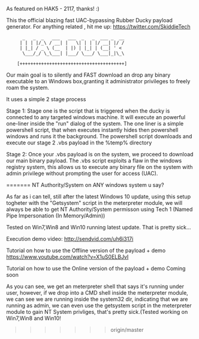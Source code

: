 As featured on HAK5 - 2117, thanks! :) 

This the official blazing fast UAC-bypassing Rubber Ducky payload generator.
For anything related , hit me up: https://twitter.com/SkiddieTech

          _   _  _   ___   ___  _   _  ___ _  __
         | | | |/_\ / __| |   \| | | |/ __| |/ /
         | |_| / _ \ (__  | |) | |_| | (__| ' <
          \___/_/ \_\___| |___/ \___/ \___|_|\_\

        [+++++++++++++++++++++++++++++++++++++++]
        

Our main goal is to silently and FAST download an drop any binary executable to an Windows box,granting it administrator privileges to freely roam the system.

It uses a simple 2 stage process

Stage 1:
Stage one is the script that is triggered when the ducky is connected to any targeted windows machine.
It will execute an powerful one-liner inside the "run" dialog of the system.
The one liner is a simple powershell script, that when executes instantly hides then powershell windows and runs it the background.
The powershell script downloads and execute our stage 2 .vbs payload in the %temp% directory

Stage 2:
Once your .vbs payload is on the system, we proceed to download our main binary payload. The .vbs script exploits a flaw in the windows registry system, this allows us to execute any binary file on the system with admin privilege without prompting the user for access (UAC).

=======
NT Authority/System on ANY windows system u say?

As far as i can tell, still after the latest Windows 10 update, using this setup togheter with the "Getsystem" script in the meterpreter module, we will always be able to get NT Authority/System permisson using Tech 1 (Named Pipe Impersonation (In Memory/Admin))

Tested on Win7,Win8 and Win10 running latest update.
That is pretty sick...

Execution demo video: http://sendvid.com/uh6i317i

Tutorial on how to use the Offline version of the payload + demo
https://www.youtube.com/watch?v=X1uS0ELBJvI


Tutorial on how to use the Online version of the payload + demo
Coming soon

As you can see, we get an meterpreter shell that says it's running under user, however, if we drop into a CMD shell inside the meterpreter module, we can see we are running inside the system32 dir, indicating that we are running as admin, we can even use the getsystem script in the meterpreter module to gain NT System privliges, that's pretty sick.(Tested working on Win7,Win8 and Win10! 

>>>>>>> origin/master
